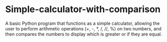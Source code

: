 # Simple-calculator-with-comparison
A basic Python program that functions as a simple calculator, allowing the user to perform arithmetic operations (+, -, *, /, //, %) on two numbers, and then compares the numbers to display which is greater or if they are equal.
